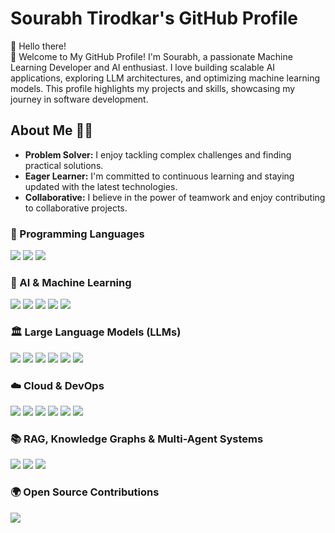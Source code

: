 # Sourabh Tirodkar's GitHub Profile

👋 Hello there!<br>
🚀 Welcome to My GitHub Profile!
I'm Sourabh, a passionate Machine Learning Developer and AI enthusiast. I love building scalable AI applications, exploring LLM architectures, and optimizing machine learning models. This profile highlights my projects and skills, showcasing my journey in software development.

## About Me 🧑‍💻

-   **Problem Solver:** I enjoy tackling complex challenges and finding practical solutions.
-   **Eager Learner:** I'm committed to continuous learning and staying updated with the latest technologies.
-   **Collaborative:** I believe in the power of teamwork and enjoy contributing to collaborative projects.



### 🔹 Programming Languages
<p align="left">
 <img src="https://img.shields.io/badge/Python-3776AB?style=for-the-badge&logo=python&logoColor=white" />
 <img src="https://img.shields.io/badge/Node.js-339933?style=for-the-badge&logo=nodedotjs&logoColor=white" />
 <img src="https://img.shields.io/badge/TypeScript-007ACC?style=for-the-badge&logo=typescript&logoColor=white" />
</p>



### 🤖 AI & Machine Learning  
<p align="left">
  <img src="https://img.shields.io/badge/Machine%20Learning-FF6F00?style=for-the-badge&logo=mlflow&logoColor=white" />
   <img src="https://img.shields.io/badge/Vector%20DB-005571?style=for-the-badge&logo=redis&logoColor=white" />
  <img src="https://img.shields.io/badge/Deep%20Learning-FF0000?style=for-the-badge&logo=pytorch&logoColor=white" />
  <img src="https://img.shields.io/badge/TensorFlow-FF6F00?style=for-the-badge&logo=tensorflow&logoColor=white" />
  <img src="https://img.shields.io/badge/PyTorch-EE4C2C?style=for-the-badge&logo=pytorch&logoColor=white" />
</p>


### 🏛️ Large Language Models (LLMs) 
<p align="left">
 <img src="https://img.shields.io/badge/OpenAI-005571?style=for-the-badge&logo=openai&logoColor=white" />
 <img src="https://img.shields.io/badge/Amazon%20Titan%20Nova-232F3E?style=for-the-badge&logo=amazon-aws&logoColor=white" />
 <img src="https://img.shields.io/badge/Claude-000000?style=for-the-badge&logo=anthropic&logoColor=white" />
 <img src="https://img.shields.io/badge/Sonnet-000000?style=for-the-badge&logo=anthropic&logoColor=white" />
 <img src="https://img.shields.io/badge/LLaMA-FF4500?style=for-the-badge&logo=meta&logoColor=white" />
   <img src="https://img.shields.io/badge/LangChain-000000?style=for-the-badge&logo=chain&logoColor=white" />
</p>

### ☁️ Cloud & DevOps  
<p align="left">
    <img src="https://img.shields.io/badge/AWS-232F3E?style=for-the-badge&logo=amazon-aws&logoColor=white" />
    <img src="https://img.shields.io/badge/Azure-0078D4?style=for-the-badge&logo=microsoft-azure&logoColor=white" />
    <img src="https://img.shields.io/badge/Docker-2496ED?style=for-the-badge&logo=docker&logoColor=white" />
    <img src="https://img.shields.io/badge/Kubernetes-326CE5?style=for-the-badge&logo=kubernetes&logoColor=white" />
    <img src="https://img.shields.io/badge/Jenkins-D24939?style=for-the-badge&logo=jenkins&logoColor=white" />
    <img src="https://img.shields.io/badge/Bitbucket-0747A6?style=for-the-badge&logo=bitbucket&logoColor=white" />
</p>

### 📚 RAG, Knowledge Graphs & Multi-Agent Systems  
<p align="left">
  <img src="https://img.shields.io/badge/RAG-002F6C?style=for-the-badge&logo=graph&logoColor=white" />
  <img src="https://img.shields.io/badge/Knowledge%20Graphs-4B0082?style=for-the-badge&logo=semantic-web&logoColor=white" />
  <img src="https://img.shields.io/badge/Multi Agent%20Systems-663399?style=for-the-badge&logo=robot-framework&logoColor=white" />
</p>

### 🌍 Open Source Contributions  
<p align="left">
  <img src="https://img.shields.io/badge/Open%20Source-3DA639?style=for-the-badge&logo=opensourceinitiative&logoColor=white" />
</p>